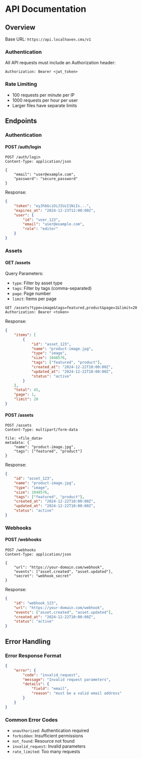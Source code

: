 # API Documentation

## Overview

Base URL: `https://api.localhaven.cms/v1`

### Authentication

All API requests must include an Authorization header:
```http
Authorization: Bearer <jwt_token>
```

### Rate Limiting

- 100 requests per minute per IP
- 1000 requests per hour per user
- Larger files have separate limits

## Endpoints

### Authentication

#### POST /auth/login
```http
POST /auth/login
Content-Type: application/json

{
    "email": "user@example.com",
    "password": "secure_password"
}
```

Response:
```json
{
    "token": "eyJhbGciOiJIUzI1NiIs...",
    "expires_at": "2024-12-23T12:00:00Z",
    "user": {
        "id": "user_123",
        "email": "user@example.com",
        "role": "editor"
    }
}
```

### Assets

#### GET /assets
Query Parameters:
- `type`: Filter by asset type
- `tags`: Filter by tags (comma-separated)
- `page`: Page number
- `limit`: Items per page

```http
GET /assets?type=image&tags=featured,product&page=1&limit=20
Authorization: Bearer <token>
```

Response:
```json
{
    "items": [
        {
            "id": "asset_123",
            "name": "product-image.jpg",
            "type": "image",
            "size": 1048576,
            "tags": ["featured", "product"],
            "created_at": "2024-12-22T10:00:00Z",
            "updated_at": "2024-12-22T10:00:00Z",
            "status": "active"
        }
    ],
    "total": 45,
    "page": 1,
    "limit": 20
}
```

#### POST /assets
```http
POST /assets
Content-Type: multipart/form-data

file: <file_data>
metadata: {
    "name": "product-image.jpg",
    "tags": ["featured", "product"]
}
```

Response:
```json
{
    "id": "asset_123",
    "name": "product-image.jpg",
    "type": "image",
    "size": 1048576,
    "tags": ["featured", "product"],
    "created_at": "2024-12-22T10:00:00Z",
    "updated_at": "2024-12-22T10:00:00Z",
    "status": "active"
}
```

### Webhooks

#### POST /webhooks
```http
POST /webhooks
Content-Type: application/json

{
    "url": "https://your-domain.com/webhook",
    "events": ["asset.created", "asset.updated"],
    "secret": "webhook_secret"
}
```

Response:
```json
{
    "id": "webhook_123",
    "url": "https://your-domain.com/webhook",
    "events": ["asset.created", "asset.updated"],
    "created_at": "2024-12-22T10:00:00Z",
    "status": "active"
}
```

## Error Handling

### Error Response Format
```json
{
    "error": {
        "code": "invalid_request",
        "message": "Invalid request parameters",
        "details": {
            "field": "email",
            "reason": "must be a valid email address"
        }
    }
}
```

### Common Error Codes
- `unauthorized`: Authentication required
- `forbidden`: Insufficient permissions
- `not_found`: Resource not found
- `invalid_request`: Invalid parameters
- `rate_limited`: Too many requests
